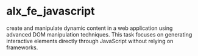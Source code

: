 # alx_fe_javascript
 create and manipulate dynamic content in a web application using advanced DOM manipulation techniques. This task focuses on generating interactive elements directly through JavaScript without relying on frameworks.
